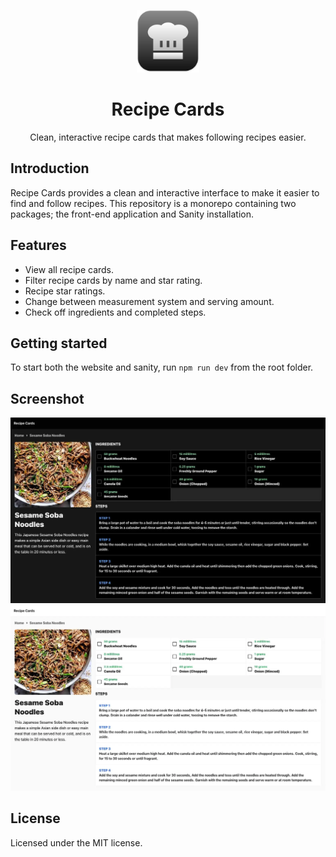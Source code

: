 <p align="center">
  <img width=100 height=100 alt="Screenshot" src="docs/icon.svg">
</p>
<div align="center">
  <h1>Recipe Cards</h1>
  <p>Clean, interactive recipe cards that makes following recipes easier.</p>
</div>

## Introduction

Recipe Cards provides a clean and interactive interface to make it easier to find and follow recipes. This repository is a monorepo containing two packages; the front-end application and Sanity installation.

## Features

- View all recipe cards.
- Filter recipe cards by name and star rating.
- Recipe star ratings.
- Change between measurement system and serving amount.
- Check off ingredients and completed steps.

## Getting started

To start both the website and sanity, run `npm run dev` from the root folder.

## Screenshot

![Recipe Card Screenshot](./docs/screenshot-dark.webp#gh-dark-mode-only)
![Recipe Card Screenshot](./docs/screenshot-light.webp#gh-light-mode-only)

## License

Licensed under the MIT license.
